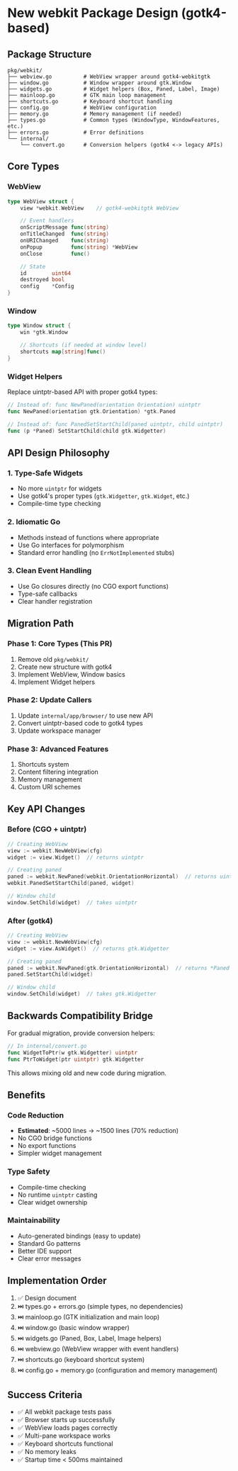 # New webkit Package Design (gotk4-based)

## Package Structure

```
pkg/webkit/
├── webview.go          # WebView wrapper around gotk4-webkitgtk
├── window.go           # Window wrapper around gtk.Window
├── widgets.go          # Widget helpers (Box, Paned, Label, Image)
├── mainloop.go         # GTK main loop management
├── shortcuts.go        # Keyboard shortcut handling
├── config.go           # WebView configuration
├── memory.go           # Memory management (if needed)
├── types.go            # Common types (WindowType, WindowFeatures, etc.)
├── errors.go           # Error definitions
└── internal/
    └── convert.go      # Conversion helpers (gotk4 <-> legacy APIs)
```

## Core Types

### WebView
```go
type WebView struct {
    view *webkit.WebView    // gotk4-webkitgtk WebView

    // Event handlers
    onScriptMessage func(string)
    onTitleChanged  func(string)
    onURIChanged    func(string)
    onPopup         func(string) *WebView
    onClose         func()

    // State
    id        uint64
    destroyed bool
    config    *Config
}
```

### Window
```go
type Window struct {
    win *gtk.Window

    // Shortcuts (if needed at window level)
    shortcuts map[string]func()
}
```

### Widget Helpers
Replace uintptr-based API with proper gotk4 types:
```go
// Instead of: func NewPaned(orientation Orientation) uintptr
func NewPaned(orientation gtk.Orientation) *gtk.Paned

// Instead of: func PanedSetStartChild(paned uintptr, child uintptr)
func (p *Paned) SetStartChild(child gtk.Widgetter)
```

## API Design Philosophy

### 1. Type-Safe Widgets
- No more `uintptr` for widgets
- Use gotk4's proper types (`gtk.Widgetter`, `gtk.Widget`, etc.)
- Compile-time type checking

### 2. Idiomatic Go
- Methods instead of functions where appropriate
- Use Go interfaces for polymorphism
- Standard error handling (no `ErrNotImplemented` stubs)

### 3. Clean Event Handling
- Use Go closures directly (no CGO export functions)
- Type-safe callbacks
- Clear handler registration

## Migration Path

### Phase 1: Core Types (This PR)
1. Remove old `pkg/webkit/`
2. Create new structure with gotk4
3. Implement WebView, Window basics
4. Implement Widget helpers

### Phase 2: Update Callers
1. Update `internal/app/browser/` to use new API
2. Convert uintptr-based code to gotk4 types
3. Update workspace manager

### Phase 3: Advanced Features
1. Shortcuts system
2. Content filtering integration
3. Memory management
4. Custom URI schemes

## Key API Changes

### Before (CGO + uintptr)
```go
// Creating WebView
view := webkit.NewWebView(cfg)
widget := view.Widget()  // returns uintptr

// Creating paned
paned := webkit.NewPaned(webkit.OrientationHorizontal)  // returns uintptr
webkit.PanedSetStartChild(paned, widget)

// Window child
window.SetChild(widget)  // takes uintptr
```

### After (gotk4)
```go
// Creating WebView
view := webkit.NewWebView(cfg)
widget := view.AsWidget()  // returns gtk.Widgetter

// Creating paned
paned := webkit.NewPaned(gtk.OrientationHorizontal)  // returns *Paned
paned.SetStartChild(widget)

// Window child
window.SetChild(widget)  // takes gtk.Widgetter
```

## Backwards Compatibility Bridge

For gradual migration, provide conversion helpers:
```go
// In internal/convert.go
func WidgetToPtr(w gtk.Widgetter) uintptr
func PtrToWidget(ptr uintptr) gtk.Widgetter
```

This allows mixing old and new code during migration.

## Benefits

### Code Reduction
- **Estimated**: ~5000 lines → ~1500 lines (70% reduction)
- No CGO bridge functions
- No export functions
- Simpler widget management

### Type Safety
- Compile-time checking
- No runtime `uintptr` casting
- Clear widget ownership

### Maintainability
- Auto-generated bindings (easy to update)
- Standard Go patterns
- Better IDE support
- Clear error messages

## Implementation Order

1. ✅ Design document
2. ⏭️ types.go + errors.go (simple types, no dependencies)
3. ⏭️ mainloop.go (GTK initialization and main loop)
4. ⏭️ window.go (basic window wrapper)
5. ⏭️ widgets.go (Paned, Box, Label, Image helpers)
6. ⏭️ webview.go (WebView wrapper with event handlers)
7. ⏭️ shortcuts.go (keyboard shortcut system)
8. ⏭️ config.go + memory.go (configuration and memory management)

## Success Criteria

- ✅ All webkit package tests pass
- ✅ Browser starts up successfully
- ✅ WebView loads pages correctly
- ✅ Multi-pane workspace works
- ✅ Keyboard shortcuts functional
- ✅ No memory leaks
- ✅ Startup time < 500ms maintained
